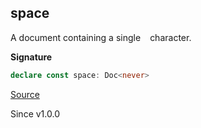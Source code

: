 ## space

A document containing a single ` ` character.

**Signature**

```ts
declare const space: Doc<never>
```

[Source](https://github.com/Effect-TS/effect/tree/main/packages/printer/src/Doc.ts#L847)

Since v1.0.0